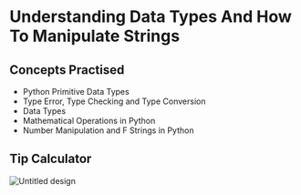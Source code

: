 <h1>Understanding Data Types And How To Manipulate Strings</h1>
<h2>Concepts Practised</h2>
<ul>
  <li>Python Primitive Data Types</li>
  <li>Type Error, Type Checking and Type Conversion</li>
  <li>Data Types</li>
  <li>Mathematical Operations in Python</li>
  <li>Number Manipulation and F Strings in Python</li>
</ul>
<h2>Tip Calculator</h2>

![Untitled design](https://github.com/G-Padmavathy/100-days-of-python/assets/96161598/a113bdf2-43aa-4023-9780-ec1b8d0f351d)
